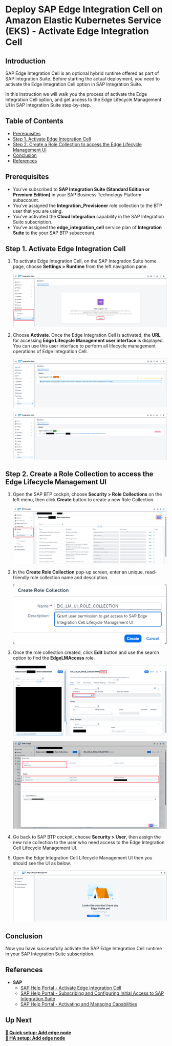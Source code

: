 # Deploy SAP Edge Integration Cell on Amazon Elastic Kubernetes Service (EKS) - Activate Edge Integration Cell

## Introduction

SAP Edge Integration Cell is an optional hybrid runtime offered as part of SAP Integration Suite. Before starting the actual deployment, you need to activate the Edge Integration Cell option in SAP Integration Suite.

In this instruction we will walk you the process of activate the Edge Integration Cell option, and get access to the Edge Lifecycle Management UI in SAP Integration Suite step-by-step.

## Table of Contents

- [Prerequisites](#prerequisites)
- [Step 1. Activate Edge Integration Cell](#step-1-activate-edge-integration-cell)
- [Step 2. Create a Role Collection to access the Edge Lifecycle Management UI](#step-2-create-a-role-collection-to-access-the-edge-lifecycle-management-ui)
- [Conclusion](#conclusion)
- [References](#references)

## Prerequisites

- You've subscribed to **SAP Integration Suite (Standard Edition or Premium Edition)** in your SAP Business Technology Platform subaccount.
- You've assigned the **Integration_Provisioner** role collection to the BTP user that you are using.
- You've activated the **Cloud Integration** capability in the SAP Integration Suite subscription.
- You've assigned the **edge_integration_cell** service plan of **Integration Suite** to the your SAP BTP subaccount.

## Step 1. Activate Edge Integration Cell

1. To activate Edge Integration Cell, on the SAP Integration Suite home page, choose **Settings > Runtime** from the left navigation pane.

   ![Alt Text](/assets/sap/ha-mode/activate-eic-1.png)

2. Choose **Activate**. Once the Edge Integration Cell is activated, the **URL** for accessing **Edge Lifecycle Management user interface** is displayed. You can use this user interface to perform all lifecycle management operations of Edge Integration Cell.

   ![Alt Text](/assets/sap/ha-mode/activate-eic-2.png)

   ![Alt Text](/assets/sap/ha-mode/activate-eic-3.png)

## Step 2. Create a Role Collection to access the Edge Lifecycle Management UI

1. Open the SAP BTP cockpit, choose **Security > Role Collections** on the left menu, then click **Create** button to create a new Role Collection.

   ![Alt Text](/assets/sap/ha-mode/activate-eic-4.png)

2. In the **Create Role Collection** pop-up screen, enter an unique, read-friendly role collection name and description.

   ![Alt Text](/assets/sap/ha-mode/activate-eic-5.png)

3. Once the role collection created, click **Edit** button and use the search option to find the **EdgeLMAccess** role.

   ![Alt Text](/assets/sap/ha-mode/activate-eic-6.png)

   ![Alt Text](/assets/sap/ha-mode/activate-eic-7.png)

4. Go back to SAP BTP cockpit, choose **Security > User**, then assign the new role collection to the user who need access to the Edge Integration Cell Lifecycle Management UI.

5. Open the Edge Integration Cell Lifecycle Management UI then you should see the UI as below.

   ![Alt Text](/assets/sap/ha-mode/activate-eic-8.png)

## Conclusion

Now you have successfully activate the SAP Edge Integration Cell runtime in your SAP Integration Suite subscription.

## References

- **SAP**
  - [SAP Help Portal - Activate Edge Integration Cell](https://help.sap.com/docs/integration-suite/sap-integration-suite/activate-edge-integration-cell)
  - [SAP Help Portal - Subscribing and Configuring Initial Access to SAP Integration Suite](https://help.sap.com/docs/integration-suite/sap-integration-suite/subscribing-to-integration-suite)
  - [SAP Help Portal - Activating and Managing Capabilities](https://help.sap.com/docs/integration-suite/sap-integration-suite/activating-and-managing-capabilities)

## Up Next

[**🔗 Quick setup: Add edge node**](/sap/high-availability-mode-setup/step2-add-edge-node.md) <br/>
[**🔗 HA setup: Add edge node**](/sap/high-availability-mode-setup/step2-add-edge-node.md)
